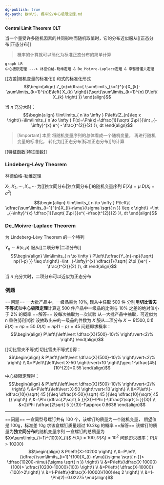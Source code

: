 ```yaml
---
dg-publish: true
dg-path: 数学/5. 概率论/中心极限定理.md
---
```

**Central Limit Theorem**     **CLT**

当一个量受许多随机因素的共同影响而随机取值时，它的分布近似服从[[正态分布\|正态分布]]
>概率的计算就可以简化为标准正态分布的简单计算


```mermaid
graph LR
中心极限定理 ---> 林德伯格-勒维定理 & De_Moivre-Laplace定理 & 李雅普诺夫定理
```
[[方差\|随机变量的标准化]]
和式的标准化形式
$$\begin{align}
Z_{n}=\dfrac{ \sum\limits_{k=1}^{n}X_{k}-\sum\limits_{k=1}^{n}E\left( X_{k} \right)}{\sqrt{\sum\limits_{k=1}^{n} D\left( X_{k} \right) }}
\end{align}$$

当 $n$ 充分大时：
$$\begin{align}
\lim\limits_{ n \to \infty } P\left\{Z_{n}\leq x \right\}=\lim\limits_{ n \to \infty } F(x)=\Phi(x)=\dfrac{1}{\sqrt{ 2\pi }}\int _{-\infty}^{x} e^{ - \frac{t^{2}}{2} }\, dt
\end{align}$$

>[!important] 本质
>将随机变量序列的总体看成一个随机变量，
>再进行随机变量的标准化，
>转化为[[正态分布\|标准正态分布]]的计算


[[特征函数\|特征函数]]
### Lindeberg-Lévy Theorem
林德伯格-勒维定理

$X_{1},X_{2},\cdots,X_{n},\cdots$ 为[[独立同分布\|独立同分布]]的随机变量序列
$E(X_{i})=\mu$   $D(X_{i}=\sigma^{2})$  

$$\begin{align}
\lim\limits_{ n \to \infty } P\left\{ \dfrac{\sum\limits_{i=1}^{n}X_{i}-n\mu}{\sigma \sqrt{ n }} \leq x \right\} =\int _{-\infty}^{x} \dfrac{1}{\sqrt{ 2\pi }}e^{ -\frac{t^{2}}{2} }\, dt
\end{align}$$

### De_Moivre-Laplace Theorem
为 Lindeberg-Lévy Theorem 的一个特列

$Y_{n}\sim B(n,p)$ 服从[[二项分布\|二项分布]]
$$\begin{align}
\lim\limits_{ n \to \infty } P\left\{\dfrac{Y_{n}-np}{\sqrt{ np(1-p) }} \leq x\right\}=\int _{-\infty}^{x} \dfrac{1}{\sqrt{ 2\pi }}e^{ -\frac{t^{2}}{2} }\, dt
\end{align}$$

当 $n$ 充分大时，二项分布可以近似为正态分布
### 例题

==问题==
一大批产品中，一级品率为 $10\%$, 现从中任取 500 件
分别用**切比雪夫不等式**和**中心极限定理**计算这 500 件产品中一级品的比例与 $10\%$ 之差的绝对值小于 $2\%$ 的概率
==解答==
设每次抽取为一次试验
从一大批产品中抽取，可近似为 n 重伯努利试验
设抽取出来的一级品的件数为 $X$
服从二项分布 $X\sim B(500,0.1)$
$E(X)=np=50$    $D(X)=np(1-p)=45$
问题即求概率：
$$\begin{align}
P\left\{\left\lvert  \dfrac{X}{500}-10\% \right\rvert<2\% \right\} 
\end{align}$$


[[切比雪夫不等式\|切比雪夫不等式]]得：
$$\begin{align}
 & P\left\{\left\lvert  \dfrac{X}{500}-10\% \right\rvert<2\% \right\} \\
&=P\left\{\left\lvert  X-50 \right\rvert<10 \right\}\geq 1-\dfrac{45}{10^{2}}=0.55
\end{align}$$
中心极限定理得：
$$\begin{align}
 & P\left\{\left\lvert  \dfrac{X}{500}-10\% \right\rvert<2\% \right\} \\
&=P\left\{\left\lvert  X-50 \right\rvert<10 \right\} \\
&=P\left\{-\dfrac{10}{\sqrt{ 45 }}\leq \dfrac{X-50}{\sqrt{ 45 }}\leq \dfrac{10}{\sqrt{ 45 }} \right\} \\
&=\Phi (\dfrac{2\sqrt{ 5 }}{3})-\Phi (-\dfrac{2\sqrt{ 5 }}{3}) \\
&=2\Phi (\dfrac{2\sqrt{ 5 }}{3})-1\approx 0.8638
\end{align}$$
***

==问题==
一盒同型号螺钉共有 100 个，该螺钉的质量为一个随机变量，
期望值是 100g，标准差 10g
求该盒螺钉质量超过 10.2kg 的概率
==解答==
该螺钉的质量为**独立同分布**的随机变量序列
一盒螺钉的总质量为 $X=\sum\limits_{i=1}^{100}X_{i}$
$E(X_{i})=100,D(X_{i})=10^{2}$
问题即求概率：$P\left\{X>10200 \right\}$
$$\begin{align}
 & P\left\{X>10200 \right\} \\
&=P\left\{\dfrac{\sum\limits_{i=1}^{100}X_{i}-n\mu}{\sigma \sqrt{ n }}> \dfrac{10200-n\mu}{\sigma \sqrt{ n }} \right\} \\
&=P\left\{\dfrac{X-10000}{100}> \dfrac{10200-10000}{100} \right\} \\
&=P\left\{ \dfrac{X-10000}{100}>2\right\} \\
&=1-P\left\{\dfrac{X-10000}{100}\leq 2 \right\} \\
&=1-\Phi(2)=0.02275
\end{align}$$

